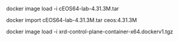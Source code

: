 
docker image load -i cEOS64-lab-4.31.3M.tar

docker import cEOS64-lab-4.31.3M.tar ceos:4.31.3M

docker image load -i xrd-control-plane-container-x64.dockerv1.tgz